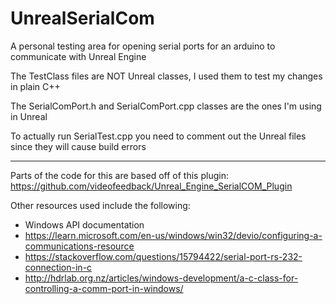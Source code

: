 # UnrealSerialCom
A personal testing area for opening serial ports for an arduino to communicate with Unreal Engine

The TestClass files are NOT Unreal classes, I used them to test my changes in plain C++

The SerialComPort.h and SerialComPort.cpp classes are the ones I'm using in Unreal

To actually run SerialTest.cpp you need to comment out the Unreal files since they will cause build errors

---

Parts of the code for this are based off of this plugin: https://github.com/videofeedback/Unreal_Engine_SerialCOM_Plugin

Other resources used include the following:
- Windows API documentation
- https://learn.microsoft.com/en-us/windows/win32/devio/configuring-a-communications-resource
- https://stackoverflow.com/questions/15794422/serial-port-rs-232-connection-in-c
- http://hdrlab.org.nz/articles/windows-development/a-c-class-for-controlling-a-comm-port-in-windows/
